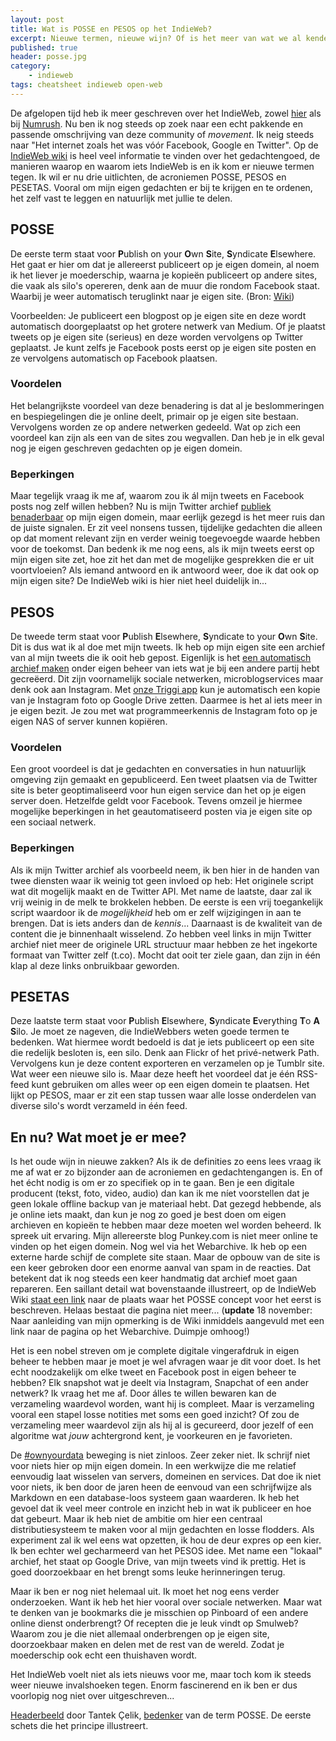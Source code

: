 ```yaml
---
layout: post
title: Wat is POSSE en PESOS op het IndieWeb?
excerpt: Nieuwe termen, nieuwe wijn? Of is het meer van wat we al kenden?
published: true
header: posse.jpg
category: 
    - indieweb
tags: cheatsheet indieweb open-web
---
```

De afgelopen tijd heb ik meer geschreven over het IndieWeb, zowel [hier][1] als bij [Numrush][2]. Nu ben ik nog steeds op zoek naar een echt pakkende en passende omschrijving van deze community of _movement_. Ik neig steeds naar "Het internet zoals het was vóór Facebook, Google en Twitter". 
Op de [IndieWeb wiki][3] is heel veel informatie te vinden over het gedachtengoed, de manieren waarop en waarom iets IndieWeb is en ik kom er nieuwe termen tegen. Ik wil er nu drie uitlichten, de acroniemen POSSE, PESOS en PESETAS. Vooral om mijn eigen gedachten er bij te krijgen en te ordenen, het zelf vast te leggen en natuurlijk met jullie te delen. 

## POSSE
De eerste term staat voor **P**ublish on your **O**wn **S**ite, **S**yndicate **E**lsewhere. Het gaat er hier om dat je allereerst publiceert op je eigen domein, al noem ik het liever je moederschip, waarna je kopieën publiceert op andere sites, die vaak als silo's opereren, denk aan de muur die rondom Facebook staat. Waarbij je weer automatisch teruglinkt naar je eigen site. (Bron: [Wiki][4])

Voorbeelden: Je publiceert een blogpost op je eigen site en deze wordt automatisch doorgeplaatst op het grotere netwerk van Medium. Of je plaatst tweets op je eigen site (serieus) en deze worden vervolgens op Twitter geplaatst. Je kunt zelfs je Facebook posts eerst op je eigen site posten en ze vervolgens automatisch op Facebook plaatsen. 

### Voordelen
Het belangrijkste voordeel van deze benadering is dat al je beslommeringen en bespiegelingen die je online deelt, primair op je eigen site bestaan. Vervolgens worden ze op andere netwerken gedeeld. Wat op zich een voordeel kan zijn als een van de sites zou wegvallen. Dan heb je in elk geval nog je eigen geschreven gedachten op je eigen domein.

### Beperkingen
Maar tegelijk vraag ik me af, waarom zou ik ál mijn tweets en Facebook posts nog zelf willen hebben? Nu is mijn Twitter archief [publiek benaderbaar][5] op mijn eigen domein, maar eerlijk gezegd is het meer ruis dan de juiste signalen. Er zit veel nonsens tussen, tijdelijke gedachten die alleen op dat moment relevant zijn en verder weinig toegevoegde waarde hebben voor de toekomst. 
Dan bedenk ik me nog eens, als ik mijn tweets eerst op mijn eigen site zet, hoe zit het dan met de mogelijke gesprekken die er uit voortvloeien? Als iemand antwoord en ik antwoord weer, doe ik dat ook op mijn eigen site? De IndieWeb wiki is hier niet heel duidelijk in...

## PESOS
De tweede term staat voor **P**ublish **E**lsewhere, **S**yndicate to your **O**wn **S**ite. Dit is dus wat ik al doe met mijn tweets. Ik heb op mijn eigen site een archief van al mijn tweets die ik ooit heb gepost. Eigenlijk is het [een automatisch archief maken][6] onder eigen beheer van iets wat je bij een andere partij hebt gecreëerd. Dit zijn voornamelijk sociale netwerken, microblogservices maar denk ook aan Instagram. Met [onze Triggi app][7] kun je automatisch een kopie van je Instagram foto op Google Drive zetten. Daarmee is het al iets meer in je eigen bezit. Je zou met wat programmeerkennis de Instagram foto op je eigen NAS of server kunnen kopiëren. 

### Voordelen
Een groot voordeel is dat je gedachten en conversaties in hun natuurlijk omgeving zijn gemaakt en gepubliceerd. Een tweet plaatsen via de Twitter site is beter geoptimaliseerd voor hun eigen service dan het op je eigen server doen. Hetzelfde geldt voor Facebook. Tevens omzeil je hiermee mogelijke beperkingen in het geautomatiseerd posten via je eigen site op een sociaal netwerk. 

### Beperkingen
Als ik mijn Twitter archief als voorbeeld neem, ik ben hier in de handen van twee diensten waar ik weinig tot geen invloed op heb: Het originele script wat dit mogelijk maakt en de Twitter API. Met name de laatste, daar zal ik vrij weinig in de melk te brokkelen hebben. De eerste is een vrij toegankelijk script waardoor ik de _mogelijkheid_ heb om er zelf wijzigingen in aan te brengen. Dat is iets anders dan de _kennis_...
Daarnaast is de kwaliteit van de content die je binnenhaalt wisselend. Zo hebben veel links in mijn Twitter archief niet meer de originele URL structuur maar hebben ze het ingekorte formaat van Twitter zelf (t.co). Mocht dat ooit ter ziele gaan, dan zijn in één klap al deze links onbruikbaar geworden. 

## PESETAS
Deze laatste term staat voor **P**ublish **E**lsewhere, **S**yndicate **E**verything **T**o **A** **S**ilo. Je moet ze nageven, die IndieWebbers weten goede termen te bedenken. Wat hiermee wordt bedoeld is dat je iets publiceert op een site die redelijk besloten is, een silo. Denk aan Flickr of het privé-netwerk Path. Vervolgens kun je deze content exporteren en verzamelen op je Tumblr site. Wat weer een nieuwe silo is. Maar deze heeft het voordeel dat je één RSS-feed kunt gebruiken om alles weer op een eigen domein te plaatsen. Het lijkt op PESOS, maar er zit een stap tussen waar alle losse onderdelen van diverse silo's wordt verzameld in één feed. 

## En nu? Wat moet je er mee?
Is het oude wijn in nieuwe zakken? Als ik de definities zo eens lees vraag ik me af wat er zo bijzonder aan de acroniemen en gedachtengangen is. En of het écht nodig is om er zo specifiek op in te gaan. 
Ben je een digitale producent (tekst, foto, video, audio) dan kan ik me níet voorstellen dat je geen lokale offline backup van je materiaal hebt. Dat gezegd hebbende, als je online iets maakt, dan kun je nog zo goed je best doen om eigen archieven en kopieën te hebben maar deze moeten wel worden beheerd. Ik spreek uit ervaring. Mijn allereerste blog Punkey.com is niet meer online te vinden op het eigen domein. Nog wel via het Webarchive. Ik heb op een externe harde schijf de complete site staan. Maar de opbouw van de site is een keer gebroken door een enorme aanval van spam in de reacties. Dat betekent dat ik nog steeds een keer handmatig dat archief moet gaan repareren. Een saillant detail wat bovenstaande illustreert, op de IndieWeb Wiki [staat een link][8] naar de plaats waar het POSSE concept voor het eerst is beschreven. Helaas bestaat die pagina niet meer...
(**update** 18 november: Naar aanleiding van mijn opmerking is de Wiki inmiddels aangevuld met een link naar de pagina op het Webarchive. Duimpje omhoog!)

Het is een nobel streven om je complete digitale vingerafdruk in eigen beheer te hebben maar je moet je wel afvragen waar je dit voor doet. Is het echt noodzakelijk om elke tweet en Facebook post in eigen beheer te hebben? Elk snapshot wat je deelt via Instagram, Snapchat of een ander netwerk? Ik vraag het me af. Door álles te willen bewaren kan de verzameling waardevol worden, want hij is compleet. Maar is verzameling vooral een stapel losse notities met soms een goed inzicht? Of zou de verzameling meer waardevol zijn als hij al is gecureerd, door jezelf of een algoritme wat _jouw_ achtergrond kent, je voorkeuren en je favorieten. 

De [\#ownyourdata][9] beweging is niet zinloos. Zeer zeker niet. Ik schrijf niet voor niets hier op mijn eigen domein. In een werkwijze die me relatief eenvoudig laat wisselen van servers, domeinen en services. Dat doe ik niet voor niets, ik ben door de jaren heen de eenvoud van een schrijfwijze als Markdown en een database-loos systeem gaan waarderen. Ik heb het gevoel dat ik veel meer controle en inzicht heb in wat ik publiceer en hoe dat gebeurt. 
Maar ik heb niet de ambitie om hier een centraal distributiesysteem te maken voor al mijn gedachten en losse flodders. Als experiment zal ik wel eens wat opzetten, ik hou de deur expres op een kier. Ik ben echter wel gecharmeerd van het PESOS idee. Met name een "lokaal" archief, het staat op Google Drive, van mijn tweets vind ik prettig. Het is goed doorzoekbaar en het brengt soms leuke herinneringen terug. 

Maar ik ben er nog niet helemaal uit. Ik moet het nog eens verder onderzoeken.    Want ik heb het hier vooral over sociale netwerken. Maar wat te denken van je bookmarks die je misschien op Pinboard of een andere online dienst onderbrengt? Of recepten die je leuk vindt op Smulweb? Waarom zou je die niet allemaal onderbrengen op je eigen site, doorzoekbaar maken en delen met de rest van de wereld. Zodat je moederschip ook echt een thuishaven wordt. 

Het IndieWeb voelt niet als iets nieuws voor me, maar toch kom ik steeds weer nieuwe invalshoeken tegen. Enorm fascinerend en ik ben er dus voorlopig nog niet over uitgeschreven...

[Headerbeeld][10] door Tantek Çelik, [bedenker][11] van de term POSSE. De eerste schets die het principe illustreert.

[1]:	/Indieweb
[2]:	/Numrush-Column/
[3]:	https://indieweb.org/
[4]:	https://indieweb.org/POSSE
[5]:	http://twitter.frankmeeuwsen.com/
[6]:	https://indieweb.org/PESOS
[7]:	https://triggi.com
[8]:	https://indieweb.org/POSSE#Background
[9]:	http://stream.boffosocko.com/2016/i-just-finished-importing-all-of-my-instagram-posts-pesos
[10]:	https://www.flickr.com/photos/tantek/5301870765/
[11]:	http://tantek.com/2012/173/t1/posse-core-indieweb-approach